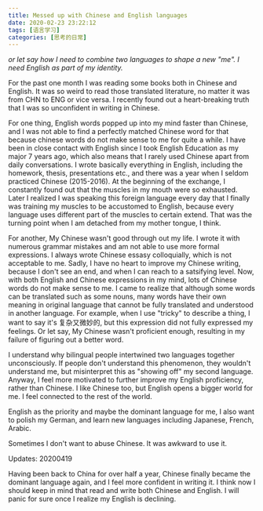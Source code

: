 ```yaml
---
title: Messed up with Chinese and English languages
date: 2020-02-23 23:22:12
tags: [语言学习]
categories: [思考的日常]
---
```


_or let say how I need to combine two languages to shape a new "me". I need English as part of my identity._

For the past one month I was reading some books both in Chinese and English. It was so weird to read those translated literature, no matter it was from CHN to ENG or vice versa. I recently found out a heart-breaking truth that I was so unconfident in writing in Chinese. 

For one thing, English words popped up into my mind faster than Chinese, and I was not able to find a perfectly matched Chinese word for that because chinese words do not make sense to me for quite a while. I have been in close contact with English since I took English Education as my major 7 years ago, which also means that I rarely used Chinese apart from daily conversations. I wrote basically everything in English, including the homework, thesis, presentations etc., and there was a year when I seldom practiced Chinese (2015-2016). At the beginning of the exchange, I constantly found out that the muscles in my mouth were so exhausted. Later I realized I was speaking this foreign language every day that I finally was training my muscles to be accustomed to English, because every language uses different part of the muscles to certain extend. That was the turning point when I am detached from my mother tongue, I think.

For another, My Chinese wasn't good through out my life. I wrote it with numerous grammar mistakes and am not able to use more formal expressions. I always wrote Chinese essasy colloquially, which is not acceptable to me. Sadly, I have no heart to improve my Chinese writing, because I don't see an end, and when I can reach to a satsifying level. Now, with both English and Chinese expressions in my mind, lots of Chinese words do not make sense to me. I came to realize that although some words can be translated such as some nouns, many words have their own meaning in original language that cannot be fully translated and understood in another language. For example, when I use "tricky" to describe a thing, I want to say it's 复杂又微妙的, but this expression did not fully expressed my feelings. Or let say, My Chinese wasn't proficient enough, resulting in my failure of figuring out a better word.

I understand why bilingual people intertwined two languages together unconsciously. If people don't understand this phenomenon, they wouldn't understand me, but misinterpret this as "showing off" my second language. Anyway, I feel more motivated to further improve my English proficiency, rather than Chinese. I like Chinese too, but English opens a bigger world for me. I feel connected to the rest of the world.

English as the priority and maybe the dominant language for me, I also want to polish my German, and learn new languages including Japanese, French, Arabic.

Sometimes I don't want to abuse Chinese. It was awkward to use it.

Updates: 20200419

Having been back to China for over half a year, Chinese finally became the dominant language again, and I feel more confident in writing it. I think now I should keep in mind that read and write both Chinese and English. I will panic for sure once I realize my English is declining. 
